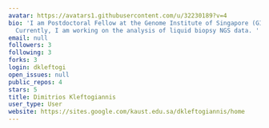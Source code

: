 ```yaml
---
avatar: https://avatars1.githubusercontent.com/u/32230189?v=4
bio: 'I am Postdoctoral Fellow at the Genome Institute of Singapore (GIS) within A*STAR.
  Currently, I am working on the analysis of liquid biopsy NGS data. '
email: null
followers: 3
following: 3
forks: 3
login: dkleftogi
open_issues: null
public_repos: 4
stars: 5
title: Dimitrios Kleftogiannis
user_type: User
website: https://sites.google.com/kaust.edu.sa/dkleftogiannis/home
---
```

